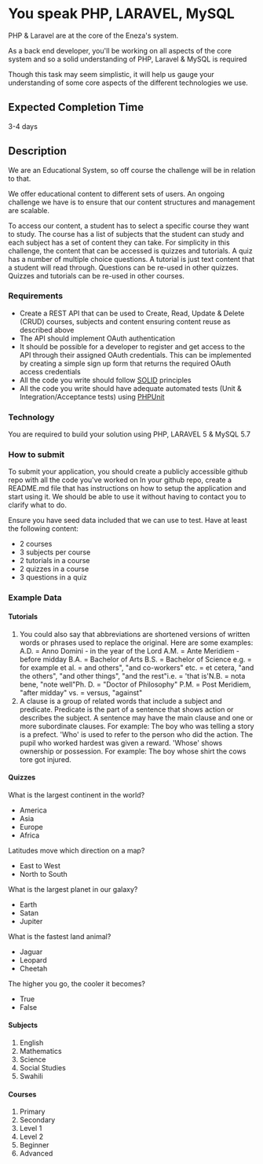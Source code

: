 # You speak PHP, LARAVEL, MySQL
PHP & Laravel are at the core of the Eneza's system. 

As a back end developer, you'll be working on all aspects of the core system and so a solid understanding of PHP,
Laravel & MySQL is required

Though this task may seem simplistic, it will help us gauge your understanding of some core aspects of the different 
technologies we use.

## Expected Completion Time
3-4 days

## Description
We are an Educational System, so off course the challenge will be in relation to that.

We offer educational content to different sets of users. 
An ongoing challenge we have is to ensure that our content structures and management are scalable.

To access our content, a student has to select a specific course they want to study.
The course has a list of subjects that the student can study and each subject has a set of content they can take.
For simplicity in this challenge, the content that can be accessed is quizzes and tutorials. A quiz has a number of
multiple choice questions. A tutorial is just text content that a student will read through. Questions can be re-used in 
other quizzes. Quizzes and tutorials can be re-used in other courses.

### Requirements
- Create a REST API that can be used to Create, Read, Update & Delete (CRUD) courses, subjects and content ensuring 
content reuse as described above
- The API should implement OAuth authentication
- It should be possible for a developer to register and get access to the API through their assigned OAuth credentials.
This can be implemented by creating a simple sign up form that returns the required OAuth access credentials 
- All the code you write should follow [SOLID](https://laracasts.com/series/solid-principles-in-php/episodes/1) 
principles
- All the code you write should have adequate automated tests (Unit & Integration/Acceptance tests) using 
[PHPUnit](https://phpunit.de/)

### Technology
You are required to build your solution using PHP, LARAVEL 5 & MySQL 5.7

### How to submit
To submit your application, you should create a publicly accessible github repo with all the code you've worked on
In your github repo, create a README.md file that has instructions on how to setup the application and start using it.
We should be able to use it without having to contact you to clarify what to do.

Ensure you have seed data included that we can use to test. Have at least the following content:
- 2 courses
- 3 subjects per course
- 2 tutorials in a course
- 2 quizzes in a course
- 3 questions in a quiz

### Example Data
#### Tutorials
1. You could also say that abbreviations are shortened versions of written words or phrases used to replace the 
original. Here are some examples: A.D. = Anno Domini - in the year of the Lord A.M. = Ante Meridiem - before midday B.A. 
= Bachelor of Arts B.S. = Bachelor of Science e.g. =  for example et al. = and others", "and co-workers" etc. = et 
cetera, "and the others", "and other things", "and the rest"i.e. = 'that is'N.B. = nota bene, "note well"Ph. D. = 
"Doctor of Philosophy" P.M. = Post Meridiem, "after midday" vs. = versus, "against"
2. A clause is a group of related words that include a subject and predicate. Predicate is the part of a sentence that 
shows action or describes the subject. A sentence may have the main clause and one or more subordinate clauses. For 
example: The boy who was telling a story is a prefect. 'Who' is used to refer to the person who did the action. The 
pupil who worked hardest was given a reward. 'Whose' shows ownership or possession. For example: The boy whose shirt 
the cows tore got injured.

#### Quizzes
What is the largest continent in the world?
- America
- Asia
- Europe
- Africa

Latitudes move which direction on a map?
- East to West
- North to South

What is the largest planet in our galaxy?
- Earth
- Satan
- Jupiter

What is the fastest land animal?
- Jaguar
- Leopard
- Cheetah

The higher you go, the cooler it becomes?
- True
- False 

#### Subjects
1. English
2. Mathematics
3. Science
4. Social Studies
5. Swahili

#### Courses
1. Primary
2. Secondary
3. Level 1
4. Level 2
5. Beginner
6. Advanced



